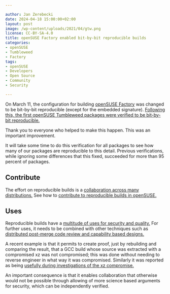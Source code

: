 ```yaml
---

author: Jan Zerebecki
date: 2024-04-18 15:00:00+02:00
layout: post
image: /wp-content/uploads/2021/04/gtw.png
license: CC-BY-SA-4.0
title: openSUSE Factory enabled bit-by-bit reproducible builds
categories:
- openSUSE
- Tumbleweed
- Factory
tags:
- openSUSE
- Developers
- Open Source
- Community
- Security

---
```


On March 11, the configuration for building [openSUSE Factory](https://en.opensuse.org/Portal:Factory) was changed to be bit-by-bit reproducible (except for the embedded signature). [Following this, the first openSUSE Tumbleweed packages were verified to be bit-by-bit reproducible.](https://lists.opensuse.org/archives/list/factory@lists.opensuse.org/thread/NAST5PZPQGJ5JTHYAM6CWB7PCNCLLK6P/)

Thank you to everyone who helped to make this happen. This was an important improvement.

It will take some time to do this verification for all packages to see how many of our packages are reproducible to this detail. Previous verifications, while ignoring some differences that this fixed, succeeded for more than 95 percent of packages.

## Contribute

The effort on reproducible builds is a [collaboration across many distributions.](https://reproducible-builds.org/contribute/) See how to [contribute to reproducible builds in openSUSE.](https://en.opensuse.org/openSUSE:Reproducible_Builds)

## Uses

Reproducible builds have a [multitude of uses for security and quality.](https://reproducible-builds.org/docs/buy-in/) For further uses, it needs to be combined with other techniques such as [distributed post-merge code review and capability based designs.](https://gitlab.com/affording-open/distribution)

A recent example is that it permits to create proof, just by rebuilding and comparing the result, that a GCC build whose source was extracted with a compromised xz was not compromised; this was done without needing to reverse engineer in what way it was compromised. Similarly it was reported as being [usefully during investigations of the xz compromise.](https://lwn.net/ml/oss-security/CAN_LGv3B4_K16osLRiinny7SbOsxvvtJHbU3Fgbu4ytnEPgoww@mail.gmail.com/)

An important consequence is that it enables collaboration that otherwise would not be possible through allowing of more science based arguments for security, which can be independently verified.
